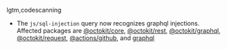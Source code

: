 lgtm,codescanning
* The `js/sql-injection` query now recognizes graphql injections. 
  Affected packages are
    [@octokit/core](https://npmjs.com/package/@octokit/core),
    [@octokit/rest](https://npmjs.com/package/@octokit/rest),
    [@octokit/graphql](https://npmjs.com/package/@octokit/graphql),
    [@octokit/request](https://npmjs.com/package/@octokit/request), 
    [@actions/github](https://npmjs.com/package/@actions/github), and
    [graphql](https://npmjs.com/package/graphql)